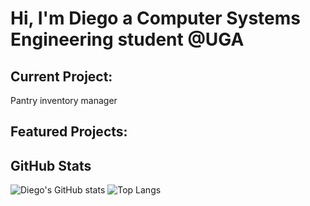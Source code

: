 # Hi, I'm Diego a Computer Systems Engineering student @UGA

## Current Project:
Pantry inventory manager

## Featured Projects:

## GitHub Stats
![Diego's GitHub stats](https://github-readme-stats.vercel.app/api?username=diegohergert&show_icons=true&theme=radical&v=1)
![Top Langs](https://github-readme-stats.vercel.app/api/top-langs/?username=diegohergert&layout=compact&v=1)
        
